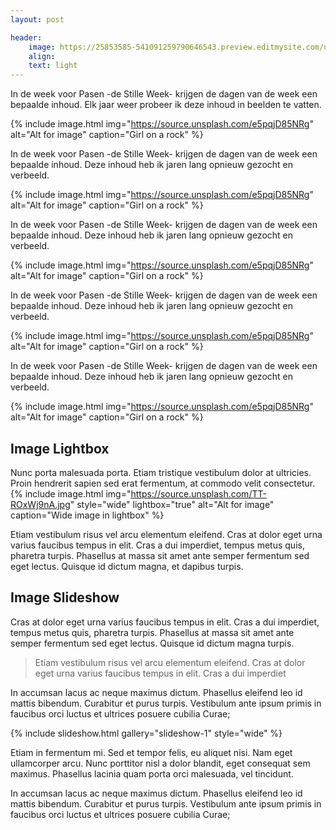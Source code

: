 ```yaml
---
layout: post

header:
    image: https://25853585-541091259790646543.preview.editmysite.com/uploads/2/5/8/5/25853585/sw_orig.jpg
    align:
    text: light
---
```


In de week voor Pasen -de Stille Week- krijgen de dagen van de week een bepaalde inhoud. Elk jaar weer probeer ik deze inhoud in beelden te vatten. 

{% include image.html img="https://source.unsplash.com/e5pqjD85NRg" alt="Alt for image" caption="Girl on a rock" %}

In de week voor Pasen -de Stille Week- krijgen de dagen van de week een bepaalde inhoud. Deze inhoud heb ik jaren lang opnieuw gezocht en verbeeld.

{% include image.html img="https://source.unsplash.com/e5pqjD85NRg" alt="Alt for image" caption="Girl on a rock" %}

In de week voor Pasen -de Stille Week- krijgen de dagen van de week een bepaalde inhoud. Deze inhoud heb ik jaren lang opnieuw gezocht en verbeeld.

{% include image.html img="https://source.unsplash.com/e5pqjD85NRg" alt="Alt for image" caption="Girl on a rock" %}

In de week voor Pasen -de Stille Week- krijgen de dagen van de week een bepaalde inhoud. Deze inhoud heb ik jaren lang opnieuw gezocht en verbeeld.

{% include image.html img="https://source.unsplash.com/e5pqjD85NRg" alt="Alt for image" caption="Girl on a rock" %}

In de week voor Pasen -de Stille Week- krijgen de dagen van de week een bepaalde inhoud. Deze inhoud heb ik jaren lang opnieuw gezocht en verbeeld.

{% include image.html img="https://source.unsplash.com/e5pqjD85NRg" alt="Alt for image" caption="Girl on a rock" %}



## Image Lightbox
Nunc porta malesuada porta. Etiam tristique vestibulum dolor at ultricies. Proin hendrerit sapien sed erat fermentum, at commodo velit consectetur.
{% include image.html img="https://source.unsplash.com/TT-ROxWj9nA.jpg" style="wide" lightbox="true" alt="Alt for image" caption="Wide image in lightbox" %}

Etiam vestibulum risus vel arcu elementum eleifend. Cras at dolor eget urna varius faucibus tempus in elit. Cras a dui imperdiet, tempus metus quis, pharetra turpis. Phasellus at massa sit amet ante semper fermentum sed eget lectus. Quisque id dictum magna, et dapibus turpis.

## Image Slideshow
Cras at dolor eget urna varius faucibus tempus in elit. Cras a dui imperdiet, tempus metus quis, pharetra turpis. Phasellus at massa sit amet ante semper fermentum sed eget lectus. Quisque id dictum magna turpis.

> Etiam vestibulum risus vel arcu elementum eleifend. Cras at dolor eget urna varius faucibus tempus in elit. Cras a dui imperdiet

In accumsan lacus ac neque maximus dictum. Phasellus eleifend leo id mattis bibendum. Curabitur et purus turpis. Vestibulum ante ipsum primis in faucibus orci luctus et ultrices posuere cubilia Curae;

{% include slideshow.html gallery="slideshow-1" style="wide" %}

Etiam in fermentum mi. Sed et tempor felis, eu aliquet nisi. Nam eget ullamcorper arcu. Nunc porttitor nisl a dolor blandit, eget consequat sem maximus. Phasellus lacinia quam porta orci malesuada, vel tincidunt.

In accumsan lacus ac neque maximus dictum. Phasellus eleifend leo id mattis bibendum. Curabitur et purus turpis. Vestibulum ante ipsum primis in faucibus orci luctus et ultrices posuere cubilia Curae;
